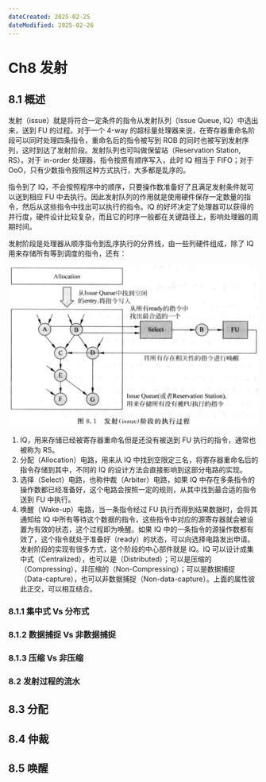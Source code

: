 ```yaml
---
dateCreated: 2025-02-25
dateModified: 2025-02-26
---
```

# Ch8 发射
## 8.1 概述

发射（issue）就是将符合一定条件的指令从发射队列（Issue Queue, IQ）中选出来，送到 FU 的过程。对于一个 4-way 的超标量处理器来说，在寄存器重命名阶段可以同时处理四条指令，重命名后的指令被写到 ROB 的同时也被写到发射序列，这时到达了发射阶段。发射队列也可叫做保留站（Reservation Station, RS）。对于 in-order 处理器，指令按原有顺序写入，此时 IQ 相当于 FIFO；对于 OoO，只有少数指令按照这种方式执行，大多都是乱序的。

指令到了 IQ，不会按照程序中的顺序，只要操作数准备好了且满足发射条件就可以送到相应 FU 中去执行。因此发射队列的作用就是使用硬件保存一定数量的指令，然后从这些指令中找出可以执行的指令。IQ 的好坏决定了处理器可以获得的并行度，硬件设计比较复杂，而且它的时序一般都在关键路径上，影响处理器的周期时间。

发射阶段是处理器从顺序指令到乱序执行的分界线，由一些列硬件组成，除了 IQ 用来存储所有等到调度的指令，还有：

![](assets/ch8%20发射/发射阶段.png)

1. IQ，用来存储已经被寄存器重命名但是还没有被送到 FU 执行的指令，通常也被称为 RS。
2. 分配（Allocation）电路，用来从 IQ 中找到空限定三名，将寄存器重命名后的指令存储到其中，不同的 IQ 的设计方法会直接影响到这部分电路的实现。
3. 选择（Select）电路，也称仲裁（Arbiter）电路，如果 IQ 中存在多条指令的操作数都已经准备好，这个电路会按照一定的规则，从其中找到最合适的指令送到 FU 中执行。
4. 唤醒（Wake-up）电路，当一条指令经过 FU 执行而得到结果数据时，会将其通知给 IQ 中所有等待这个数据的指令，这些指令中对应的源寄存器就会被设置为有效的状态，这个过程即为唤醒。如果 IQ 中的一条指令的源操作数都有效了，这个指令就处于准备好（ready）的状态，可以向选择电路发出申请。
发射阶段的实现有很多方式，这个阶段的中心部件就是 IQ。IQ 可以设计成集中式（Centralized），也可以是（Distributed）；可以是压缩的（Compressing），非压缩的（Non-Compressing）；可以是数据捕捉（Data-capture），也可以非数据捕捉（Non-data-capture）。上面的属性彼此正交，可以相互结合。

### 8.1.1 集中式 Vs 分布式
### 8.1.2 数据捕捉 Vs 非数据捕捉
### 8.1.3 压缩 Vs 非压缩
### 8.2 发射过程的流水

## 8.3 分配

## 8.4 仲裁

## 8.5 唤醒



